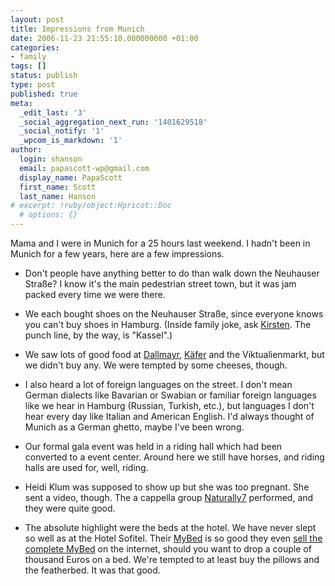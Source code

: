 ```yaml
---
layout: post
title: Impressions from Munich
date: 2006-11-23 21:55:10.000000000 +01:00
categories:
- family
tags: []
status: publish
type: post
published: true
meta:
  _edit_last: '3'
  _social_aggregation_next_run: '1401629518'
  _social_notify: '1'
  _wpcom_is_markdown: '1'
author:
  login: shanson
  email: papascott-wp@gmail.com
  display_name: PapaScott
  first_name: Scott
  last_name: Hanson
# excerpt: !ruby/object:Hpricot::Doc
  # options: {}
---
```

<p>Mama and I were in Munich for a 25 hours last weekend. I hadn't been in Munich for a few years, here are a few impressions.</p>
<ul>
<li>
<p>Don't people have anything better to do than walk down the Neuhauser Straße? I know it's the main pedestrian street town, but it was jam packed every time we were there.</p>
</li>
<li>
<p>We each bought shoes on the Neuhauser Straße, since everyone knows you can't buy shoes in Hamburg. (Inside family joke, ask <a href="http://www.naturheilzentrumdrochtersen.de/">Kirsten</a>. The punch line, by the way, is "Kassel".)</p>
</li>
<li>
<p>We saw lots of good food at <a href="http://www.dallmayr.de/">Dallmayr</a>, <a href="http://www.feinkost-kaefer.de/">Käfer</a> and the Viktualienmarkt, but we didn't buy any. We were tempted by some cheeses, though.</p>
</li>
<li>
<p>I also heard a lot of foreign languages on the street. I don't mean German dialects like Bavarian or Swabian or familiar foreign languages like we hear in Hamburg (Russian, Turkish, etc.), but languages I don't hear every day like Italian and American English. I'd always thought of Munich as a German ghetto, maybe I've been wrong.</p>
</li>
<li>
<p>Our formal gala event was held in a riding hall which had been converted to a event center. Around here we still have horses, and riding halls are used for, well, riding.</p>
</li>
<li>
<p>Heidi Klum was supposed to show up but she was too pregnant. She sent a video, though. The a cappella group <a href="http://www.n7house.de/">Naturally7</a> performed, and they were quite good.</p>
</li>
<li>
<p>The absolute highlight were the beds at the hotel. We have never slept so well as at the Hotel Sofitel. Their <a href="http://www.sofitel.com/sofitel/gb/mybed/index.shtml">MyBed</a> is so good they even <a href="http://eu.soboutique-hotelsathome.com/EN/mybed.html">sell the complete MyBed</a> on the internet, should you want to drop a couple of thousand Euros on a bed. We're tempted to at least buy the pillows and the featherbed. It was that good.</p>
</li>
</ul>
